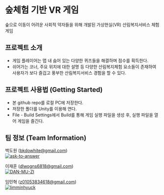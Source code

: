 # 숲체험 기반 VR 게임

숲으로 이동이 어려운 사회적 약자들을 위해 개발된 가상현실(VR) 산림복지서비스 체험 게임

## 프로젝트 소개

- 게임 플레이어는 맵 내 숨어 있는 다양한 퀴즈들을 해결하며 점수를 획득한다.
- 쉬어가는 코너, 주요 위치에 대한 설명 등 다양한 산림복지체험 요소들이 존재하여 사용자가 보다 즐겁고 풍부한 산림복지서비스 경험을 할 수 있다.
## 프로젝트 사용법 (Getting Started)

- 본 github repo를 로컬 PC에 저장한다.
- 저장한 폴더를 Unity를 이용해 연다.
- File - Build Settings에서 Build를 통해 게임 실행 파일을 생성 후, 실행 파일을 열어 게임을 즐긴다.

## 팀 정보 (Team Information)

백도원 (bkdowhite@gmail.com)<br>
<a href="https://github.com/ask-to-answer"><img src="https://img.shields.io/badge/Github-ask--to--answer-green?style=flat&logo=github" alt="ask-to-answer"></a>

이재훈 (dlwogns6818@gmail.com)<br>
<a href="https://github.com/DAN-MU-ZI"><img src="https://img.shields.io/badge/Github-DAN--MU--ZI-green?style=flat&logo=github" alt="DAN-MU-ZI"></a>

임민혁 (z01053834618@gmail.com)<br>
<a href="https://github.com/limminhyuck"><img src="https://img.shields.io/badge/Github-limminhyuck-green?style=flat&logo=github" alt="limminhyuck"></a>
